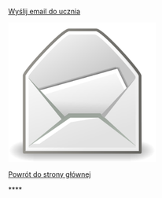 <!DOCTYPE html>
<html leng="pl">
<head>
    <meta charset="UTF-8">
    <meta name="viewport" conent=   "width=device-width, initial-scale=1.0">
    <title>Strona ucznia</title>
</had>
<body>
    <p><a href="mailto:kacper.wp1@wp.pl">Wyślij email do ucznia</a></p>
    <img src="/poczta.jpg" alt="poczta1.png" width="300">
    <p><a href="https://kejpy.github.io/index.html/">Powrót do strony głównej</a></p>
</body>
</html>
****
